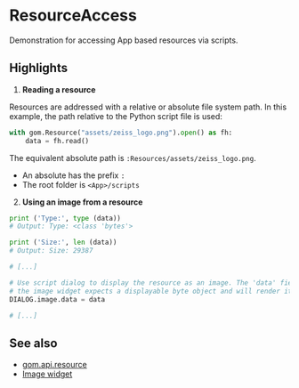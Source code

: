 # ResourceAccess

Demonstration for accessing App based resources via scripts.

## Highlights

1. **Reading a resource**

Resources are addressed with a relative or absolute file system path. In this example, the path relative to the Python script file is used:

```python
with gom.Resource("assets/zeiss_logo.png").open() as fh:
    data = fh.read()
```

The equivalent absolute path is `:Resources/assets/zeiss_logo.png`.

* An absolute has the prefix `:`
* The root folder is `<App>/scripts`

2. **Using an image from a resource**

```python
print ('Type:', type (data))
# Output: Type: <class 'bytes'>

print ('Size:', len (data))
# Output: Size: 29387

# [...]

# Use script dialog to display the resource as an image. The 'data' field of
# the image widget expects a displayable byte object and will render it.
DIALOG.image.data = data

# [...]
```

## See also

* [gom.api.resource](https://zeiss.github.io/zeiss-inspect-app-api/2025/python_api/resource_api.html)
* [Image widget](https://zeiss.github.io/zeiss-inspect-app-api/2025/howtos/python_api_introduction/user_defined_dialogs.html#image-widget)
